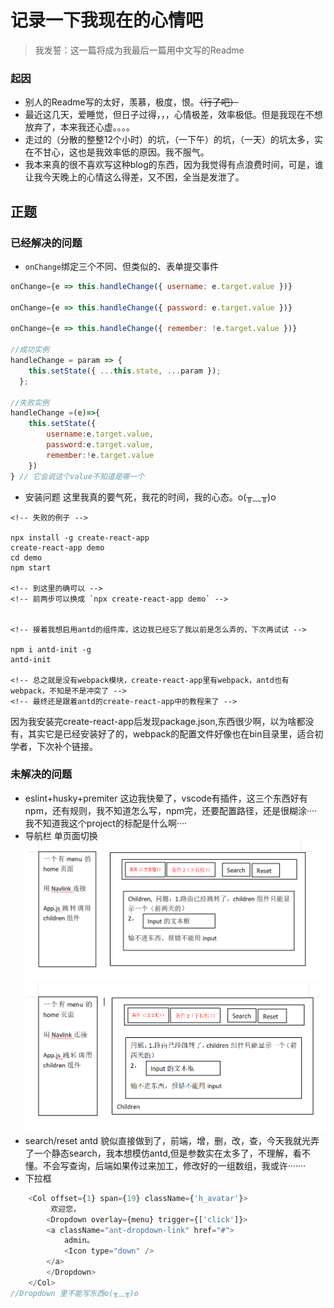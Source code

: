 # 记录一下我现在的心情吧
> 我发誓：这一篇将成为我最后一篇用中文写的Readme

### 起因
+ 别人的Readme写的太好，羡慕，极度，恨。<del>（行了吧）</del>
+ 最近这几天，爱睡觉，但日子过得，，，心情极差，效率极低。但是我现在不想放弃了，本来我还心虚。。。。
+ 走过的（分散的整整12个小时）的坑，（一下午）的坑，（一天）的坑太多，实在不甘心，这也是我效率低的原因。我不服气。
+ 我本来真的很不喜欢写这种blog的东西，因为我觉得有点浪费时间，可是，谁让我今天晚上的心情这么得差，又不困，全当是发泄了。
## 正题
### 已经解决的问题
+ `onChange`绑定三个不同、但类似的、表单提交事件
```javascript
onChange={e => this.handleChange({ username: e.target.value })}

onChange={e => this.handleChange({ password: e.target.value })}

onChange={e => this.handleChange({ remember: !e.target.value })}

//成功实例
handleChange = param => {
    this.setState({ ...this.state, ...param });
  };

//失败实例
handleChange =(e)=>{
    this.setState({
        username:e.target.value,
        password:e.target.value,
        remember:!e.target.value
    })
} // 它会说这个value不知道是哪一个
```
+ 安装问题
这里我真的要气死，我花的时间，我的心态。o(╥﹏╥)o
```npm
<!-- 失败的例子 -->

npx install -g create-react-app
create-react-app demo
cd demo
npm start

<!-- 到这里的确可以 -->
<!-- 前两步可以换成 `npx create-react-app demo` -->


<!-- 接着我想启用antd的组件库，这边我已经忘了我以前是怎么弄的，下次再试试 -->

npm i antd-init -g
antd-init

<!-- 总之就是没有webpack模块，create-react-app里有webpack，antd也有webpack，不知是不是冲突了 -->
<!-- 最终还是跟着antd的create-react-app中的教程来了 -->
```

因为我安装完create-react-app后发现package.json,东西很少啊，以为啥都没有，其实它是已经安装好了的，webpack的配置文件好像也在bin目录里，适合初学者，下次补个链接。

### 未解决的问题
+ eslint+husky+premiter
这边我快晕了，vscode有插件，这三个东西好有npm，还有规则，我不知道怎么写，npm完，还要配置路径，还是很糊涂····我不知道我这个project的标配是什么啊····
+ 导航栏 单页面切换
![homedemo](/src/homedemo.png)
![homedemo2](/src/homedemo2.png)
+ search/reset
antd 貌似直接做到了，前端，增，删，改，查，今天我就光弄了一个静态search，我本想模仿antd,但是参数实在太多了，不理解，看不懂。不会写查询，后端如果传过来加工，修改好的一组数组，我或许·······
+ 下拉框
```javascript
    <Col offset={1} span={19} className={'h_avatar'}>
         欢迎您，
        <Dropdown overlay={menu} trigger={['click']}>
        <a className="ant-dropdown-link" href="#">
            admin。
            <Icon type="down" />
        </a>
        </Dropdown>
    </Col>
//Dropdown 里不能写东西o(╥﹏╥)o
```

